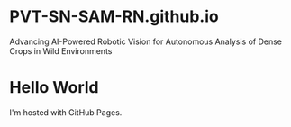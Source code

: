# PVT-SN-SAM-RN.github.io
Advancing AI-Powered Robotic Vision for Autonomous Analysis of Dense Crops in Wild Environments
<!DOCTYPE html>
<html>
<body>
<h1>Hello World</h1>
<p>I'm hosted with GitHub Pages.</p>
</body>
</html>
